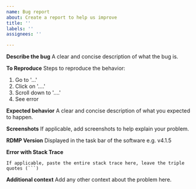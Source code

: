 ```yaml
---
name: Bug report
about: Create a report to help us improve
title: ''
labels: ''
assignees: ''

---
```


**Describe the bug**
A clear and concise description of what the bug is.

**To Reproduce**
Steps to reproduce the behavior:
1. Go to '...'
2. Click on '....'
3. Scroll down to '....'
4. See error

**Expected behavior**
A clear and concise description of what you expected to happen.

**Screenshots**
If applicable, add screenshots to help explain your problem.

**RDMP Version**
Displayed in the task bar of the software e.g. v4.1.5

**Error with Stack Trace**
```
If applicable, paste the entire stack trace here, leave the triple quotes (```)
```
**Additional context**
Add any other context about the problem here.
